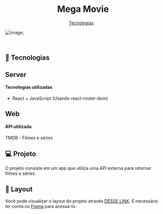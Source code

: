 <h1 align="center"> Mega Movie </h1>

<!-- <p align="center">
 <br/>
</p> -->

<p align="center">
  <a href="#-tecnologias">Tecnologias</a>&nbsp;&nbsp;&nbsp;
</p>

 ![image](https://user-images.githubusercontent.com/93550467/218569574-f9d270d3-9422-4d4a-95f6-7df61a291658.png);
  
<br>


## 🚀 Tecnologias
## Server

#### Tecnologias utilizadas
- React + JavaScript
(Usando react-router-dom)

## Web

#### API utilizada
TMDB - Filmes e séries

## 💻 Projeto

O projeto consiste em um app que utiliza uma API externa para retornar filmes e séries. 

## 🔖 Layout

Você pode visualizar o layout do projeto através [DESSE LINK](https://www.figma.com/community/file/1195327109778210238). É necessário ter conta no [Figma](https://figma.com) para acessá-lo.

